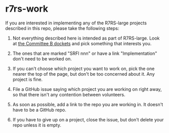 # r7rs-work

If you are interested in implementing any of the R7RS-large projects described in this repo,
please take the following steps:

1. Not everything described here is intended as part of R7RS-large.
   Look at [the Committee B dockets](CommitteeBDockets) and pick something
   that interests you.
   
1. The ones that are marked "SRFI nnn" or have a link "Implementation" don't need
   to be worked on.
   
1. If you can't choose which project you want to work on, pick the one nearer
   the top of the page, but don't be too concerned about it.  Any project is fine.
   
1. File a GitHub issue saying which project you are working on right away, so that
   there isn't any contention between volunteers.
   
1. As soon as possible, add a link to the repo you are working in.  It doesn't have to
   be a GitHub repo.  
   
1. If you have to give up on a project, close the issue, but don't delete your repo
   unless it is empty.
